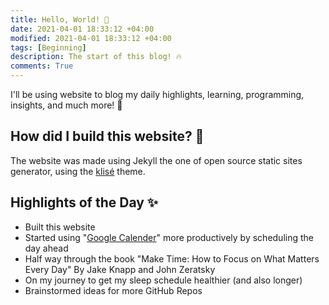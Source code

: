 ```yaml
---
title: Hello, World! 👋
date: 2021-04-01 18:33:12 +04:00
modified: 2021-04-01 18:33:12 +04:00
tags: [Beginning]
description: The start of this blog! 🔥
comments: True
---
```


I'll be using website to blog my daily highlights, learning, programming, insights, and much more! 💯

## How did I build this website? 🤔

The website was made using Jekyll the one of open source static sites generator, using the <a href="https://github.com/piharpi/jekyll-klise" target="_blank" rel="noopener">klisé</a> theme.

## Highlights of the Day ✨

- Built this website
- Started using "<a href="https://calendar.google.com" target="_blank" rel="noopener">Google Calender</a>" more productively by scheduling the day ahead
- Half way through the book  "Make Time: How to Focus on What Matters Every Day" By Jake Knapp and John Zeratsky
- On my journey to get my sleep schedule healthier (and also longer)
- Brainstormed ideas for more GitHub Repos 
